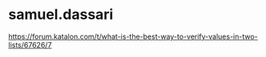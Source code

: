 # samuel.dassari

https://forum.katalon.com/t/what-is-the-best-way-to-verify-values-in-two-lists/67626/7